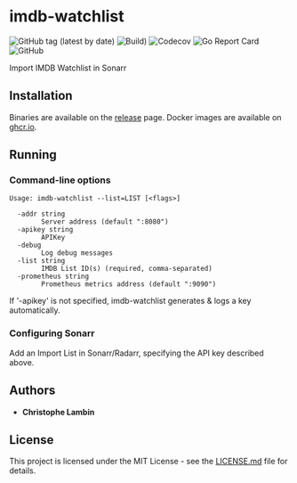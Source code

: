 # imdb-watchlist
![GitHub tag (latest by date)](https://img.shields.io/github/v/tag/clambin/imdb-watchlist?color=green&label=Release&style=plastic)
![Build)](https://github.com/clambin/imdb-watchlist/workflows/Build/badge.svg)
![Codecov](https://img.shields.io/codecov/c/gh/clambin/imdb-watchlist?style=plastic)
![Go Report Card](https://goreportcard.com/badge/github.com/clambin/imdb-watchlist)
![GitHub](https://img.shields.io/github/license/clambin/imdb-watchlist?style=plastic)

Import IMDB Watchlist in Sonarr

## Installation

Binaries are available on the [release](https://github.com/clambin/imdb-watchlist/releases) page. Docker images are available on [ghcr.io](https://github.com/clambin/imdb-watchlist/pkgs/container/imdb-watchlist).


## Running
### Command-line options

```
Usage: imdb-watchlist --list=LIST [<flags>]

  -addr string
        Server address (default ":8080")
  -apikey string
        APIKey
  -debug
        Log debug messages
  -list string
        IMDB List ID(s) (required, comma-separated)
  -prometheus string
        Prometheus metrics address (default ":9090")

```

If '-apikey' is not specified, imdb-watchlist generates & logs a key automatically.

### Configuring Sonarr

Add an Import List in Sonarr/Radarr, specifying the API key described above.

## Authors

* **Christophe Lambin**

## License

This project is licensed under the MIT License - see the [LICENSE.md](LICENSE.md) file for details.
